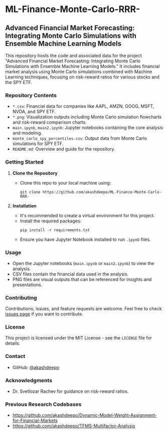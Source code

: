 # ML-Finance-Monte-Carlo-RRR-

## Advanced Financial Market Forecasting: Integrating Monte Carlo Simulations with Ensemble Machine Learning Models

This repository hosts the code and associated data for the project "Advanced Financial Market Forecasting: Integrating Monte Carlo Simulations with Ensemble Machine Learning Models." It includes financial market analysis using Monte Carlo simulations combined with Machine Learning techniques, focusing on risk-reward ratios for various stocks and the SPY ETF.

### Repository Contents

- `*.csv`: Financial data for companies like AAPL, AMZN, GOOG, MSFT, NVDA, and SPY ETF.
- `*.png`: Visualization outputs including Monte Carlo simulation flowcharts and risk-reward comparison charts.
- `main.ipynb`, `main2.ipynb`: Jupyter notebooks containing the core analysis and modeling.
- `monte_carlo_spy_percentiles.csv`: Output data from Monte Carlo simulations for SPY ETF.
- `README.md`: Overview and guide for the repository.

### Getting Started

1. **Clone the Repository**
   - Clone this repo to your local machine using:
     ```
     git clone https://github.com/akashdeepo/ML-Finance-Monte-Carlo-RRR-
     ```

2. **Installation**
   - It's recommended to create a virtual environment for this project.
   - Install the required packages:
     ```
     pip install -r requirements.txt
     ```
   - Ensure you have Jupyter Notebook installed to run `.ipynb` files.

### Usage

- Open the Jupyter notebooks (`main.ipynb` or `main2.ipynb`) to view the analysis.
- CSV files contain the financial data used in the analysis.
- PNG files are visual outputs that can be referenced for insights and presentations.

### Contributing

Contributions, issues, and feature requests are welcome. Feel free to check [issues page](https://github.com/akashdeepo/ML-Finance-Monte-Carlo-RRR-/issues) if you want to contribute.

### License

This project is licensed under the MIT License - see the `LICENSE` file for details.

### Contact

- GitHub: [@akashdeepo](https://github.com/akashdeepo)

### Acknowledgments

- Dr. Svetlozar Rachev for guidance on risk-reward ratios.

### Previous Research Codebases
- https://github.com/akashdeepo/Dynamic-Model-Weight-Assignment-for-Financial-Markets
- https://github.com/akashdeepo/TFMS-Multifactor-Analysis
